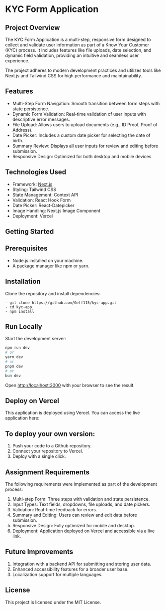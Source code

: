 # KYC Form Application

## Project Overview

The KYC Form Application is a multi-step, responsive form designed to collect and validate
user information as part of a Know Your Customer (KYC) process. It includes features like
file uploads, date selection, and dynamic field validation, providing an intuitive and
seamless user experience.

The project adheres to modern development practices and utilizes tools like Next.js and
Tailwind CSS for high performance and maintainability.


## Features

- Multi-Step Form Navigation: Smooth transition between form steps with state persistence.
- Dynamic Form Validation: Real-time validation of user inputs with descriptive error messages.
- File Upload: Allows users to upload documents (e.g., ID Proof, Proof of Address).
- Date Picker: Includes a custom date picker for selecting the date of birth.
- Summary Review: Displays all user inputs for review and editing before submission.
- Responsive Design: Optimized for both desktop and mobile devices.


## Technologies Used

- Framework: [Next.js](Next.js)
- Styling: Tailwind CSS
- State Management: Context API
- Validation: React Hook Form
- Date Picker: React-Datepicker
- Image Handling: Next.js Image Component
- Deployment: Vercel


## Getting Started

## Prerequisites

- Node.js installed on your machine.
- A package manager like npm or yarn.


## Installation

Clone the repository and install dependencies:

    - git clone https://github.com/Geff115/kyc-app.git
    - cd kyc-app
    - npm install

## Run Locally

Start the development server:

```bash
npm run dev
# or
yarn dev
# or
pnpm dev
# or
bun dev
```

Open [http://localhost:3000](http://localhost:3000) with your browser to see the result.


## Deploy on Vercel

This application is deployed using Vercel. You can access the live application here:


## To deploy your own version:

1. Push your code to a Github repository.
2. Connect your repository to Vercel.
3. Deploy with a single click.


## Assignment Requirements

The following requirements were implemented as part of the development process:

1. Multi-step Form: Three steps with validation and state persistence.
2. Input Types: Text fields, dropdowns, file uploads, and date pickers.
3. Validation: Real-time feedback for errors.
4. Summary and Editing: Users can review and edit data before submission.
5. Responsive Design: Fully optimized for mobile and desktop.
6. Deployment: Application deployed on Vercel and accessible via a live link.


## Future Improvements

1. Integration with a backend API for submitting and storing user data.
2. Enhanced accessibility features for a broader user base.
3. Localization support for multiple languages.


## License

This project is licensed under the MIT License.